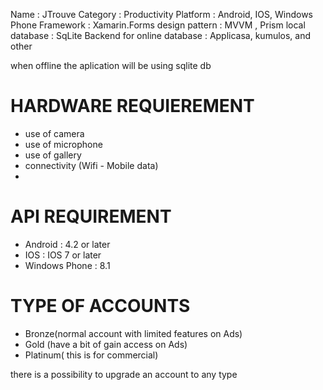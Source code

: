 Name : JTrouve
Category : Productivity
Platform : Android, IOS, Windows Phone
Framework : Xamarin.Forms
design pattern : MVVM , Prism
local database : SqLite
Backend for online database : Applicasa, kumulos, and other

when offline the aplication will be using sqlite db

HARDWARE REQUIEREMENT
=====================
- use of camera
- use of microphone
- use of gallery
- connectivity (Wifi - Mobile data)
- 

API REQUIREMENT
===============
- Android : 4.2 or later
- IOS : IOS 7 or later
- Windows Phone : 8.1

 


TYPE OF ACCOUNTS
================
- Bronze(normal account with limited features on Ads)
- Gold (have a bit of gain access on Ads)
- Platinum( this is for commercial)

there is a possibility to upgrade an account to any type


